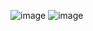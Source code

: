 ![image](https://user-images.githubusercontent.com/88802551/193897953-f3bad7cb-e593-4be2-b7dc-ca89785c386a.png)
![image](https://user-images.githubusercontent.com/88802551/193897988-79c1a154-323c-42b0-b308-250b4db79aab.png)
